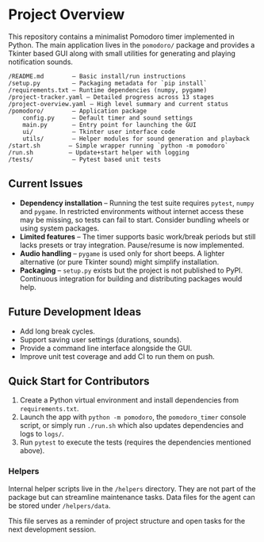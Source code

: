 # Project Overview

This repository contains a minimalist Pomodoro timer implemented in Python. The main application lives in the `pomodoro/` package and provides a Tkinter based GUI along with small utilities for generating and playing notification sounds.

```
/README.md        – Basic install/run instructions
/setup.py         – Packaging metadata for `pip install`
/requirements.txt – Runtime dependencies (numpy, pygame)
/project-tracker.yaml – Detailed progress across 13 stages
/project-overview.yaml – High level summary and current status
/pomodoro/        – Application package
    config.py     – Default timer and sound settings
    main.py       – Entry point for launching the GUI
    ui/           – Tkinter user interface code
    utils/        – Helper modules for sound generation and playback
/start.sh        – Simple wrapper running `python -m pomodoro`
/run.sh          – Update+start helper with logging
/tests/           – Pytest based unit tests
```

## Current Issues

* **Dependency installation** – Running the test suite requires `pytest`, `numpy` and `pygame`. In restricted environments without internet access these may be missing, so tests can fail to start. Consider bundling wheels or using system packages.
* **Limited features** – The timer supports basic work/break periods but still lacks presets or tray integration. Pause/resume is now implemented.
* **Audio handling** – `pygame` is used only for short beeps. A lighter alternative (or pure Tkinter sound) might simplify installation.
* **Packaging** – `setup.py` exists but the project is not published to PyPI. Continuous integration for building and distributing packages would help.

## Future Development Ideas

* Add long break cycles.
* Support saving user settings (durations, sounds).
* Provide a command line interface alongside the GUI.
* Improve unit test coverage and add CI to run them on push.

## Quick Start for Contributors

1. Create a Python virtual environment and install dependencies from `requirements.txt`.
2. Launch the app with `python -m pomodoro`, the `pomodoro_timer` console script,
   or simply run `./run.sh` which also updates dependencies and logs to `logs/`.
3. Run `pytest` to execute the tests (requires the dependencies mentioned above).

### Helpers

Internal helper scripts live in the `/helpers` directory. They are not part of the
package but can streamline maintenance tasks. Data files for the agent can be
stored under `/helpers/data`.

This file serves as a reminder of project structure and open tasks for the next development session.
